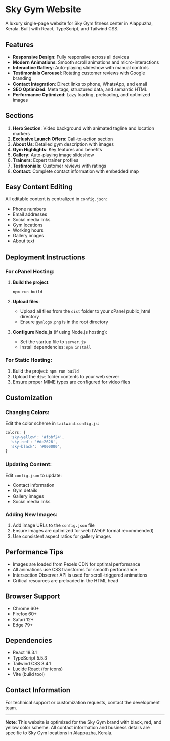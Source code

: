 # Sky Gym Website

A luxury single-page website for Sky Gym fitness center in Alappuzha, Kerala. Built with React, TypeScript, and Tailwind CSS.

## Features

- **Responsive Design**: Fully responsive across all devices
- **Modern Animations**: Smooth scroll animations and micro-interactions
- **Interactive Gallery**: Auto-playing slideshow with manual controls
- **Testimonials Carousel**: Rotating customer reviews with Google branding
- **Contact Integration**: Direct links to phone, WhatsApp, and email
- **SEO Optimized**: Meta tags, structured data, and semantic HTML
- **Performance Optimized**: Lazy loading, preloading, and optimized images

## Sections

1. **Hero Section**: Video background with animated tagline and location markers
2. **Exclusive Launch Offers**: Call-to-action section
3. **About Us**: Detailed gym description with images
4. **Gym Highlights**: Key features and benefits
5. **Gallery**: Auto-playing image slideshow
6. **Trainers**: Expert trainer profiles
7. **Testimonials**: Customer reviews with ratings
8. **Contact**: Complete contact information with embedded map

## Easy Content Editing

All editable content is centralized in `config.json`:

- Phone numbers
- Email addresses
- Social media links
- Gym locations
- Working hours
- Gallery images
- About text

## Deployment Instructions

### For cPanel Hosting:

1. **Build the project**:
   ```bash
   npm run build
   ```

2. **Upload files**:
   - Upload all files from the `dist` folder to your cPanel public_html directory
   - Ensure `gymlogo.png` is in the root directory

3. **Configure Node.js** (if using Node.js hosting):
   - Set the startup file to `server.js`
   - Install dependencies: `npm install`

### For Static Hosting:

1. Build the project: `npm run build`
2. Upload the `dist` folder contents to your web server
3. Ensure proper MIME types are configured for video files

## Customization

### Changing Colors:
Edit the color scheme in `tailwind.config.js`:
```javascript
colors: {
  'sky-yellow': '#fbbf24',
  'sky-red': '#dc2626',
  'sky-black': '#000000',
}
```

### Updating Content:
Edit `config.json` to update:
- Contact information
- Gym details
- Gallery images
- Social media links

### Adding New Images:
1. Add image URLs to the `config.json` file
2. Ensure images are optimized for web (WebP format recommended)
3. Use consistent aspect ratios for gallery images

## Performance Tips

- Images are loaded from Pexels CDN for optimal performance
- All animations use CSS transforms for smooth performance
- Intersection Observer API is used for scroll-triggered animations
- Critical resources are preloaded in the HTML head

## Browser Support

- Chrome 60+
- Firefox 60+
- Safari 12+
- Edge 79+

## Dependencies

- React 18.3.1
- TypeScript 5.5.3
- Tailwind CSS 3.4.1
- Lucide React (for icons)
- Vite (build tool)

## Contact Information

For technical support or customization requests, contact the development team.

---

**Note**: This website is optimized for the Sky Gym brand with black, red, and yellow color scheme. All contact information and business details are specific to Sky Gym locations in Alappuzha, Kerala.